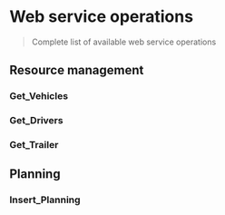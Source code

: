 <!-- docs/op/README.md -->
# Web service operations

> Complete list of available web service operations

## Resource management
### Get_Vehicles
### Get_Drivers
### Get_Trailer

## Planning
### Insert_Planning
  
